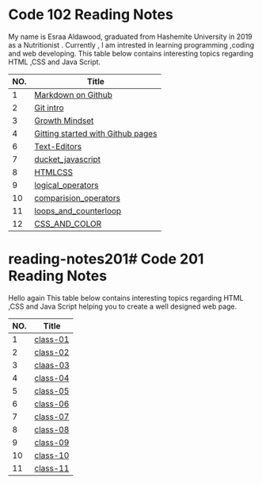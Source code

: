 # Code 102 Reading Notes
My name is Esraa Aldawood, graduated from Hashemite University in 2019 as a Nutritionist .
Currently , I am intrested in learning programming ,coding and web developing.
This table below contains interesting topics regarding HTML ,CSS and Java Script.




|NO. | Title  | 
|---|---|
|1|[Markdown on Github](Markdown.md)   |
|2|[Git intro](Git-intro.md) |
|3|[Growth Mindset](Growth-Mindset.md) |
|4|[Gitting started with Github pages](https://esraa-creator.github.io/reading-note/GitHub-Pages)|
|6|[Text-Editors](Text-Editors.md)|
|7|[ducket_javascript](ducket_javascript.md)|
|8|[HTMLCSS](HTMLCSS.md)|
|9|[logical_operators](logical-operators.md)|
|10|[comparision_operators](comparision-operators.md)|
|11|[loops_and_counterloop](loops-and-counterloop.md)|
|12|[CSS_AND_COLOR](https://esraa-creator.github.io/reading-note/CSSandCOLOR)|






# reading-notes201# Code 201 Reading Notes
<p> Hello again 
This table below contains interesting topics regarding HTML ,CSS and Java Script helping you to create a well designed web page. </p>

|NO. | Title  | 
|---|---|
|1|[class-01](/home/esraaa/reading-note-/reading-notes201/class-01.md)|
|2|[class-02](class-02.md)|
|3|[claas-03](class-03.md)|
|4|[class-04](class-04.md)|
|5|[class-05](class-05.md)|
|6|[class-06](class-06.md)|
|7|[class-07](class-07.md)|
|8|[class-08](class-08.md)|
|9|[class-09](class-09.md)|
|10|[class-10](class-10.md)|
|11|[class-11](class-11.md)|



